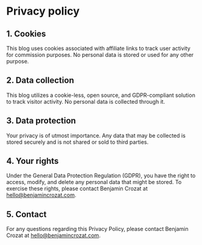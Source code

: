 # Privacy policy

## 1. Cookies

This blog uses cookies associated with affiliate links to track user activity for commission purposes. No personal data is stored or used for any other purpose.

## 2. Data collection

This blog utilizes a cookie-less, open source, and GDPR-compliant solution to track visitor activity. No personal data is collected through it.

## 3. Data protection

Your privacy is of utmost importance. Any data that may be collected is stored securely and is not shared or sold to third parties.

## 4. Your rights

Under the General Data Protection Regulation (GDPR), you have the right to access, modify, and delete any personal data that might be stored. To exercise these rights, please contact Benjamin Crozat at <a href="mailto:hello@benjamincrozat.com">hello@benjamincrozat.com</a>.

## 5. Contact

For any questions regarding this Privacy Policy, please contact Benjamin Crozat at <a href="mailto:hello@benjamincrozat.com">hello@benjamincrozat.com</a>.
